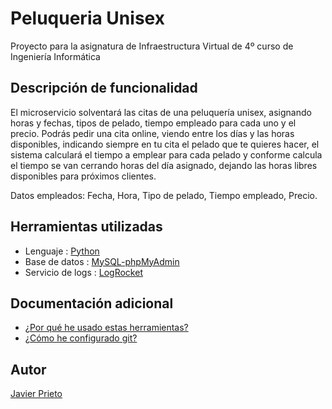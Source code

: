 # Peluqueria Unisex
Proyecto para la asignatura de Infraestructura Virtual de 4º curso de Ingeniería Informática

## Descripción de funcionalidad

El microservicio solventará las citas de una peluquería unisex, asignando horas y fechas, tipos de pelado, tiempo empleado para cada uno y el precio.
Podrás pedir una cita online, viendo entre los días y las horas disponibles, indicando siempre en tu cita el pelado que te quieres hacer, el sistema calculará el tiempo a emplear para cada pelado y conforme calcula el tiempo se van cerrando horas del día asignado, dejando las horas libres disponibles para próximos clientes.

Datos empleados:
Fecha, Hora, Tipo de pelado, Tiempo empleado, Precio.

## Herramientas utilizadas

- Lenguaje : [Python](https://www.python.org)
- Base de datos : [MySQL-phpMyAdmin](https://www.phpmyadmin.net/)
- Servicio de logs : [LogRocket](https://logrocket.com/)

## Documentación adicional 

- [¿Por qué he usado estas herramientas?](./docs/herramientas.md)
- [¿Cómo he configurado git?](./docs/configuracion.md)

## Autor

[Javier Prieto](https://github.com/JaviPrieto)
